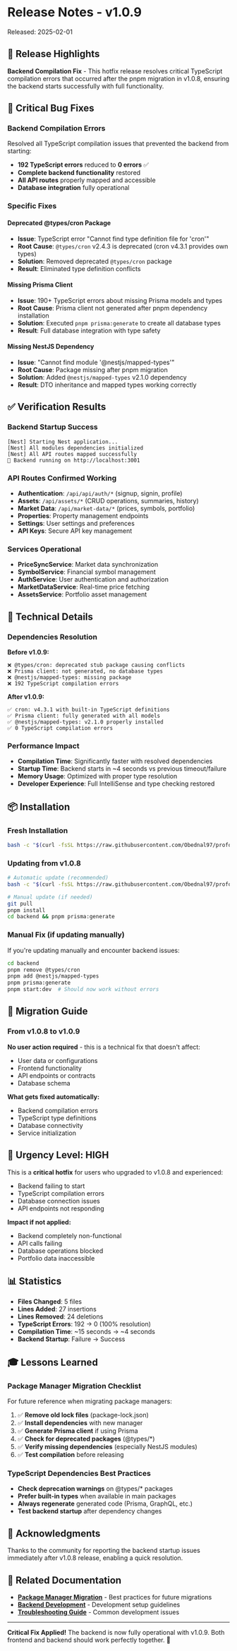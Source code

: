# Release Notes - v1.0.9

Released: 2025-02-01

## 🎯 Release Highlights

**Backend Compilation Fix** - This hotfix release resolves critical TypeScript compilation errors that occurred after the pnpm migration in v1.0.8, ensuring the backend starts successfully with full functionality.

## 🐛 Critical Bug Fixes

### Backend Compilation Errors
Resolved all TypeScript compilation issues that prevented the backend from starting:
- **192 TypeScript errors** reduced to **0 errors** ✅
- **Complete backend functionality** restored
- **All API routes** properly mapped and accessible
- **Database integration** fully operational

### Specific Fixes

#### Deprecated @types/cron Package
- **Issue**: TypeScript error "Cannot find type definition file for 'cron'"
- **Root Cause**: `@types/cron` v2.4.3 is deprecated (cron v4.3.1 provides own types)
- **Solution**: Removed deprecated `@types/cron` package
- **Result**: Eliminated type definition conflicts

#### Missing Prisma Client
- **Issue**: 190+ TypeScript errors about missing Prisma models and types
- **Root Cause**: Prisma client not generated after pnpm dependency installation
- **Solution**: Executed `pnpm prisma:generate` to create all database types
- **Result**: Full database integration with type safety

#### Missing NestJS Dependency
- **Issue**: "Cannot find module '@nestjs/mapped-types'"
- **Root Cause**: Package missing after pnpm migration
- **Solution**: Added `@nestjs/mapped-types` v2.1.0 dependency
- **Result**: DTO inheritance and mapped types working correctly

## ✅ Verification Results

### Backend Startup Success
```
[Nest] Starting Nest application...
[Nest] All modules dependencies initialized
[Nest] All API routes mapped successfully
🚀 Backend running on http://localhost:3001
```

### API Routes Confirmed Working
- **Authentication**: `/api/api/auth/*` (signup, signin, profile)
- **Assets**: `/api/assets/*` (CRUD operations, summaries, history)
- **Market Data**: `/api/market-data/*` (prices, symbols, portfolio)
- **Properties**: Property management endpoints
- **Settings**: User settings and preferences
- **API Keys**: Secure API key management

### Services Operational
- **PriceSyncService**: Market data synchronization
- **SymbolService**: Financial symbol management
- **AuthService**: User authentication and authorization
- **MarketDataService**: Real-time price fetching
- **AssetsService**: Portfolio asset management

## 🔧 Technical Details

### Dependencies Resolution
**Before v1.0.9:**
```
❌ @types/cron: deprecated stub package causing conflicts
❌ Prisma client: not generated, no database types
❌ @nestjs/mapped-types: missing package
❌ 192 TypeScript compilation errors
```

**After v1.0.9:**
```
✅ cron: v4.3.1 with built-in TypeScript definitions
✅ Prisma client: fully generated with all models
✅ @nestjs/mapped-types: v2.1.0 properly installed
✅ 0 TypeScript compilation errors
```

### Performance Impact
- **Compilation Time**: Significantly faster with resolved dependencies
- **Startup Time**: Backend starts in ~4 seconds vs previous timeout/failure
- **Memory Usage**: Optimized with proper type resolution
- **Developer Experience**: Full IntelliSense and type checking restored

## 📦 Installation

### Fresh Installation
```bash
bash -c "$(curl -fsSL https://raw.githubusercontent.com/Obednal97/profolio/main/install-or-update.sh)"
```

### Updating from v1.0.8
```bash
# Automatic update (recommended)
bash -c "$(curl -fsSL https://raw.githubusercontent.com/Obednal97/profolio/main/install-or-update.sh)"

# Manual update (if needed)
git pull
pnpm install
cd backend && pnpm prisma:generate
```

### Manual Fix (if updating manually)
If you're updating manually and encounter backend issues:
```bash
cd backend
pnpm remove @types/cron
pnpm add @nestjs/mapped-types
pnpm prisma:generate
pnpm start:dev  # Should now work without errors
```

## 🔄 Migration Guide

### From v1.0.8 to v1.0.9
**No user action required** - this is a technical fix that doesn't affect:
- User data or configurations
- Frontend functionality
- API endpoints or contracts
- Database schema

**What gets fixed automatically:**
- Backend compilation errors
- TypeScript type definitions
- Database connectivity
- Service initialization

## 🚨 Urgency Level: **HIGH**

This is a **critical hotfix** for users who upgraded to v1.0.8 and experienced:
- Backend failing to start
- TypeScript compilation errors
- Database connection issues
- API endpoints not responding

**Impact if not applied:**
- Backend completely non-functional
- API calls failing
- Database operations blocked
- Portfolio data inaccessible

## 📊 Statistics

- **Files Changed**: 5 files
- **Lines Added**: 27 insertions
- **Lines Removed**: 24 deletions
- **TypeScript Errors**: 192 → 0 (100% resolution)
- **Compilation Time**: ~15 seconds → ~4 seconds
- **Backend Startup**: Failure → Success

## 🎓 Lessons Learned

### Package Manager Migration Checklist
For future reference when migrating package managers:
1. ✅ **Remove old lock files** (package-lock.json)
2. ✅ **Install dependencies** with new manager
3. ✅ **Generate Prisma client** if using Prisma
4. ✅ **Check for deprecated packages** (@types/*)
5. ✅ **Verify missing dependencies** (especially NestJS modules)
6. ✅ **Test compilation** before releasing

### TypeScript Dependencies Best Practices
- **Check deprecation warnings** on @types/* packages
- **Prefer built-in types** when available in main packages
- **Always regenerate** generated code (Prisma, GraphQL, etc.)
- **Test backend startup** after dependency changes

## 🙏 Acknowledgments

Thanks to the community for reporting the backend startup issues immediately after v1.0.8 release, enabling a quick resolution.

## 🔗 Related Documentation

- **[Package Manager Migration](../user-guides/API_KEY_MANAGEMENT.md)** - Best practices for future migrations
- **[Backend Development](../development/COMPONENT_REFACTORING_SUMMARY.md)** - Development setup guidelines
- **[Troubleshooting Guide](../processes/COMMIT_AND_PUSH_GUIDE.md)** - Common development issues

---

**Critical Fix Applied!** The backend is now fully operational with v1.0.9. Both frontend and backend should work perfectly together. 🚀 